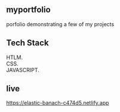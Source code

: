 ## myportfolio
porfolio demonstrating a few of my projects

## Tech Stack
HTLM.   
CSS.   
JAVASCRIPT.    

## live
https://elastic-banach-c474d5.netlify.app
